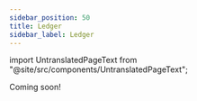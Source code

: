 ```yaml
---
sidebar_position: 50
title: Ledger
sidebar_label: Ledger
---
```


import UntranslatedPageText from "@site/src/components/UntranslatedPageText";

<UntranslatedPageText />

Coming soon!
